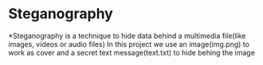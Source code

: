 # Steganography
*Steganography is a technique to hide data behind a multimedia file(like images, videos or audio files)
In this project we use an image(img.png) to work as cover and a secret text message(text.txt) to hide behing the image
